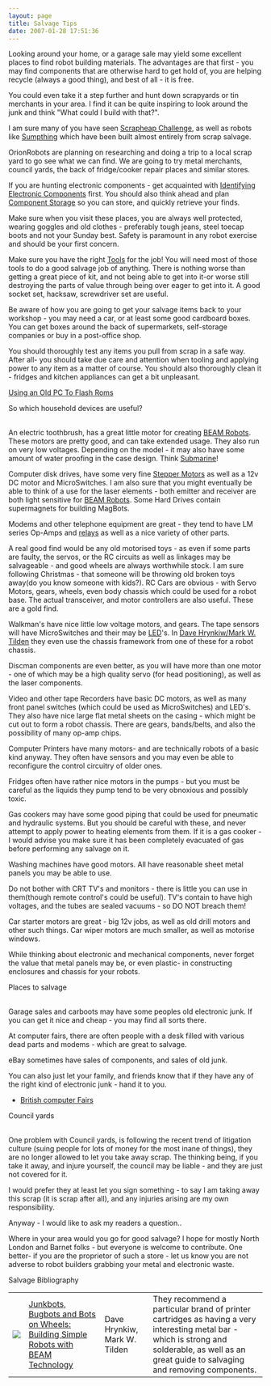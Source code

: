 ```yaml
---
layout: page
title: Salvage Tips
date: 2007-01-28 17:51:36
---
```

<p>Looking around your home, or a garage sale may yield some excellent places to find robot building materials. The advantages are that first - you may find components that are otherwise hard to get hold of, you are helping recycle (always a good thing), and best of all - it is free.
</p>
<p>You could even take it a step further and hunt down scrapyards or tin merchants in your area. I find it can be quite inspiring to look around the junk and think "What could I build with that?".
</p>
<p>I am sure many of you have seen <a class="wiki" href="/wiki/scrapheap_challenge.html" title="Quirky British Gameshow">Scrapheap Challenge</a>, as well as robots like <a class="wiki" href="/wiki/sumpthing.html" title="Sumpthing">Sumpthing</a> which have been built almost entirely from scrap salvage.
</p>
<p>OrionRobots are planning on researching and doing a trip to a local scrap yard to go see what we can find. We are going to try metal merchants, council yards, the back of fridge/cooker repair places and similar stores.
</p>
<p>If you are hunting electronic components - get acquainted with <a class="wiki" href="/wiki/identifying_electronic_components.html" title="Identifying Electronic Components">Identifying Electronic Components</a> first. You should also think ahead and plan <a class="wiki" href="/wiki/component_storage.html" title="Component Storage">Component Storage</a> so you can store, and quickly retrieve your finds.
</p>
<p>Make sure when you visit these places, you are always well protected, wearing goggles and old clothes - preferably tough jeans, steel toecap boots and not your Sunday best. Safety is paramount in any robot exercise and should be your first concern.
</p>
<p>Make sure you have the right <a class="wiki" href="/wiki/robot_tools.html" title="Tools that are often required to get started in robot building">Tools</a> for the job! You will need most of those tools to do a good salvage job of anything. There is nothing worse than getting a great piece of kit, and not being able to get into it-or worse still destroying the parts of value through being over eager to get into it. A good socket set, hacksaw, screwdriver set are useful.
</p>
<p>Be aware of how you are going to get your salvage items back to your workshop - you may need a car, or at least some good cardboard boxes. You can get boxes around the back of supermarkets, self-storage companies or buy in a post-office shop.
</p>
<p>You should thoroughly test any items you pull from scrap in a safe way. After all- you should take due care and attention when tooling and applying power to any item as a matter of course. You should also thoroughly clean it - fridges and kitchen appliances can get a bit unpleasant.
</p>
<p><a class="wiki" href="/wiki/using_an_old_pc_to_flash_roms.html" title="Using An Old PC To Flash Roms">Using an Old PC To Flash Roms</a>
</p>
<div class="titlebar">So which household devices are useful?</div>
<p>
<br/>An electric toothbrush, has a great little motor for creating <a class="wiki" href="/wiki/beam_robots.html" title="Biology, Electronics, Aesthetics and Mechanics">BEAM Robots</a>.  These motors are pretty good, and can take extended usage. They also run on very low voltages. Depending on the model - it may also have some amount of water proofing in the case design. Think <a class="wiki" href="/wiki/submarine.html" title="SubMarine">Submarine</a>!
</p>
<p>Computer disk drives, have some very fine <a class="wiki" href="/wiki/stepper_motors.html" title="Stepper Motors">Stepper Motors</a> as well as a 12v DC motor and MicroSwitches.  I am also sure that you might eventually be able to think of a use for the laser elements - both emitter and receiver are both light sensitive for <a class="wiki" href="/wiki/beam_robots.html" title="Biology, Electronics, Aesthetics and Mechanics">BEAM Robots</a>.  Some Hard Drives contain supermagnets for building MagBots.
</p>
<p>Modems and other telephone equipment are great - they tend to have LM series Op-Amps and <a class="wiki" href="/wiki/electronic_relay.html" title="An electrically activated switch">relays</a> as well as a nice variety of other parts.
</p>
<p>A real good find would be any old motorised toys - as even if some parts are faulty, the servos, or the RC circuits as well as linkages may be salvageable - and good wheels are always worthwhile stock. I am sure following Christmas - that someone will be throwing old broken toys away(do you know someone with kids?). RC Cars are obvious - with Servo Motors, gears, wheels, even body chassis which could be used for a robot base. The actual transceiver, and motor controllers are also useful. These are a gold find.
</p>
<p>Walkman's have nice little low voltage motors, and gears.  The tape sensors will have MicroSwitches and their may be <a class="wiki" href="/wiki/led.html" title="Light Emitting Diode">LED</a>'s. In <a href="Salvage Tips#junkbots">Dave Hrynkiw/Mark W. Tilden</a> they even use the chassis framework from one of these for a robot chassis.
</p>
<p>Discman components are even better, as you will have more than one motor - one of which may be a high quality servo (for head positioning), as well as the laser components.
</p>
<p>Video and other tape Recorders have basic DC motors, as well as many front panel switches (which could be used as MicroSwitches) and LED's. They also have nice large flat metal sheets on the casing - which might be cut out to form a robot chassis. There are gears, bands/belts, and also the possibility of many op-amp chips.
</p>
<p>Computer Printers have many motors- and are technically robots of a basic kind anyway. They often have sensors and you may even be able to reconfigure the control circuitry of older ones.
</p>
<p>Fridges often have rather nice motors in the pumps - but you must be careful as the liquids they pump tend to be very obnoxious and possibly toxic.
</p>
<p>Gas cookers may have some good piping that could be used for pneumatic and hydraulic systems. But you should be careful with these, and never attempt to apply power to heating elements from them. If it is a gas cooker - I would advise you make sure it has been completely evacuated of gas before performing any salvage on it.
</p>
<p>Washing machines have good motors. All have reasonable sheet metal panels you may be able to use.
</p>
<p>Do not bother with CRT TV's and monitors - there is little you can use in them(though remote control's could be useful). TV's contain to have high voltages, and the tubes are sealed vacuums - so DO NOT breach them!
</p>
<p>Car starter motors are great - big 12v jobs, as well as old drill motors and other such things. Car wiper motors are much smaller, as well as motorise windows.
</p>
<p>While thinking about electronic and mechanical components, never forget the value that metal panels may be, or even plastic- in constructing enclosures and chassis for your robots.
</p>
<div class="titlebar">Places to salvage</div>
<p>
<br/>Garage sales and carboots may have some peoples old electronic junk. If you can get it nice and cheap - you may find all sorts there.
</p>
<p>At computer fairs, there are often people with a desk filled with various dead parts and modems - which are great to salvage.
</p>
<p>eBay sometimes have sales of components, and sales of old junk.
</p>
<p>You can also just let your family, and friends know that if they have any of the right kind of electronic junk - hand it to you.
</p>
<ul><li> <a href="http://www.britishcomputerfairs.com" rel="external" target="_blank">British computer Fairs</a>
</li></ul><div class="titlebar">Council yards</div>
<p>
<br/>One problem with Council yards, is following the recent trend of litigation culture (suing people for lots of money for the most inane of things), they are no longer allowed to let you take away scrap. The thinking being, if you take it away, and injure yourself, the council may be liable - and they are just not covered for it.
</p>
<p>I would prefer they at least let you sign something - to say I am taking away this scrap (it is scrap after all), and any injuries arising are my own responsibility.
</p>
<p>Anyway - I would like to ask my readers a question..
</p>
<p>Where in your area would you go for good salvage? I hope for mostly North London and Barnet folks - but everyone is welcome to contribute. One better- if you are the proprietor of such a store - let us know you are not adverse to robot builders grabbing your metal and electronic waste.
</p>
<div class="titlebar">Salvage Bibliography</div>
<p>
</p>
<table class="normal" id="fancytable_1"> <tr> <td class="odd"><a id="junkbots"></a> <a class="internal" href="http://www.amazon.co.uk/exec/obidos/ASIN/0072226013/orionrobots-21" target="_blank"> <img class="img-responsive" src="image16"/> </a> </td> <td class="odd"><a href="http://www.amazon.co.uk/exec/obidos/ASIN/0072226013/orionrobots-21" rel="external" target="_blank">Junkbots, Bugbots and Bots on Wheels: Building Simple Robots with BEAM Technology</a></td> <td class="odd">Dave Hrynkiw, Mark W. Tilden</td> <td class="odd">They recommend a particular brand of printer cartridges as having a very interesting metal bar - which is strong and solderable, as well as an great guide to salvaging and removing components.</td> </tr> </table>
<p>
